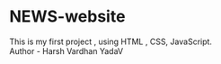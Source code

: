 # NEWS-website
This is my first project , using HTML , CSS, JavaScript.
<br>
Author - Harsh Vardhan YadaV
